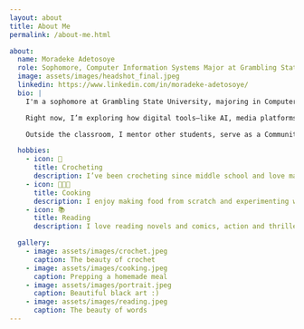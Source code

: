 ```yaml
---
layout: about
title: About Me
permalink: /about-me.html

about:
  name: Moradeke Adetosoye
  role: Sophomore, Computer Information Systems Major at Grambling State University
  image: assets/images/headshot_final.jpeg
  linkedin: https://www.linkedin.com/in/moradeke-adetosoye/
  bio: |
    I'm a sophomore at Grambling State University, majoring in Computer Information Systems with a minor in Cybersecurity, on track to graduate in 2028. I’m especially interested in how technology can be used to make systems smarter, safer, and more responsive to real-world needs.

    Right now, I’m exploring how digital tools—like AI, media platforms, and connected devices—can empower underrepresented communities and reshape how we share stories, protect data, and build networks. Whether I’m building my first website, working on a research team, or troubleshooting code, I enjoy figuring out how things work and how they can work better.

    Outside the classroom, I mentor other students, serve as a Community Assistant, and stay involved in projects that blend tech, creativity, and service. I’m curious by nature and always looking for ways to grow—one experiment, one line of code, or one conversation at a time.

  hobbies:
    - icon: 🧶
      title: Crocheting
      description: I’ve been crocheting since middle school and love making clothes and accessories.
    - icon: 👩🏽‍🍳
      title: Cooking
      description: I enjoy making food from scratch and experimenting with new recipes.
    - icon: 📚
      title: Reading
      description: I love reading novels and comics, action and thrillers would always have my heart.

  gallery:
    - image: assets/images/crochet.jpeg
      caption: The beauty of crochet
    - image: assets/images/cooking.jpeg
      caption: Prepping a homemade meal
    - image: assets/images/portrait.jpeg
      caption: Beautiful black art :)
    - image: assets/images/reading.jpeg
      caption: The beauty of words
---
```

